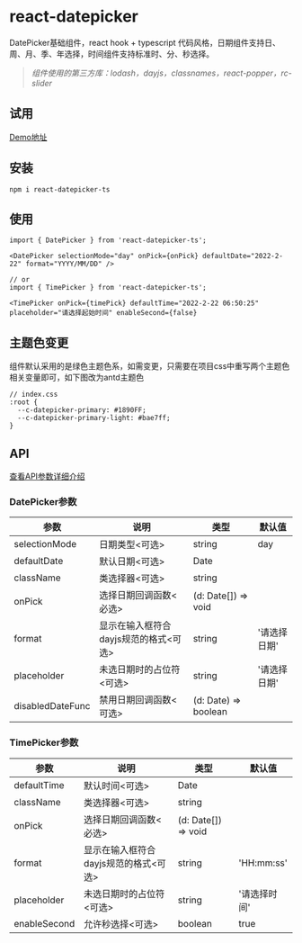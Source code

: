 # react-datepicker
DatePicker基础组件，react hook + typescript 代码风格，日期组件支持日、周、月、季、年选择，时间组件支持标准时、分、秒选择。

> <i>组件使用的第三方库：lodash，dayjs，classnames，react-popper，rc-slider</i>

## 试用

[Demo地址](liuyuqin1991.github.io/react-datepicker/)

## 安装

```
npm i react-datepicker-ts

```
## 使用

```
import { DatePicker } from 'react-datepicker-ts';

<DatePicker selectionMode="day" onPick={onPick} defaultDate="2022-2-22" format="YYYY/MM/DD" />

// or
import { TimePicker } from 'react-datepicker-ts';

<TimePicker onPick={timePick} defaultTime="2022-2-22 06:50:25" placeholder="请选择起始时间" enableSecond={false}

```

## 主题色变更

组件默认采用的是绿色主题色系，如需变更，只需要在项目css中重写两个主题色相关变量即可，如下图改为antd主题色
```
// index.css 
:root {
  --c-datepicker-primary: #1890FF;
  --c-datepicker-primary-light: #bae7ff;
}
```

## API

[查看API参数详细介绍](./README_API.md)

### DatePicker参数

| 参数 | 说明 | 类型 | 默认值 |
| ---- | ---- | ---- | ---- |
| selectionMode | 日期类型<可选> | string | day |
| defaultDate | 默认日期<可选> | Date | |
| className  | 类选择器<可选> |string | |
| onPick  | 选择日期回调函数<必选> | (d: Date[]) => void | |
| format  | 显示在输入框符合dayjs规范的格式<可选> | string | '请选择日期' |
| placeholder  | 未选日期时的占位符<可选> | string | '请选择日期'|
| disabledDateFunc  | 禁用日期回调函数<可选> | (d: Date) => boolean | |

### TimePicker参数

| 参数 | 说明 | 类型 | 默认值 |
| ---- | ---- | ---- | ---- |
| defaultTime | 默认时间<可选> | Date | |
| className  | 类选择器<可选> |string | |
| onPick  | 选择日期回调函数<必选> | (d: Date[]) => void | |
| format  | 显示在输入框符合dayjs规范的格式<可选> | string | 'HH:mm:ss' |
| placeholder  | 未选日期时的占位符<可选> | string | '请选择时间' |
| enableSecond  | 允许秒选择<可选> | boolean | true |